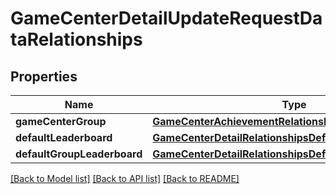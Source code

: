 # GameCenterDetailUpdateRequestDataRelationships

## Properties
Name | Type | Description | Notes
------------ | ------------- | ------------- | -------------
**gameCenterGroup** | [**GameCenterAchievementRelationshipsGameCenterGroup**](GameCenterAchievementRelationshipsGameCenterGroup.md) |  | [optional] 
**defaultLeaderboard** | [**GameCenterDetailRelationshipsDefaultLeaderboard**](GameCenterDetailRelationshipsDefaultLeaderboard.md) |  | [optional] 
**defaultGroupLeaderboard** | [**GameCenterDetailRelationshipsDefaultLeaderboard**](GameCenterDetailRelationshipsDefaultLeaderboard.md) |  | [optional] 

[[Back to Model list]](../README.md#documentation-for-models) [[Back to API list]](../README.md#documentation-for-api-endpoints) [[Back to README]](../README.md)


